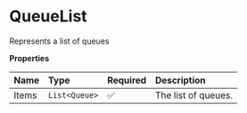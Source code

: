 # QueueList

Represents a list of queues

**Properties**

| Name  | Type          | Required | Description         |
| :---- | :------------ | :------- | :------------------ |
| Items | `List<Queue>` | ✅       | The list of queues. |
